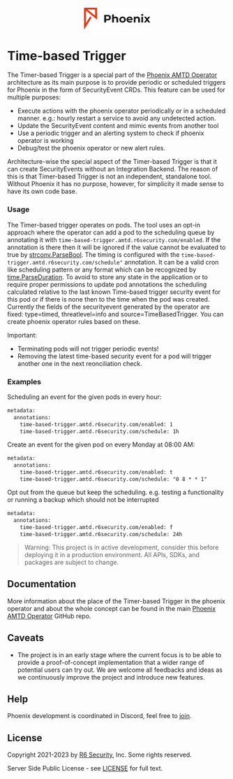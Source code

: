 <p align="center">
  <img alt="Phoenix", src="docs/img/phoenix-logo.png" width="30%" height="30%"></br>
</p>

# Time-based Trigger

The Timer-based Trigger is a special part of the [Phoenix AMTD Operator](https://github.com/r6security/phoenix) architecture as its main purpose is to provide periodic or scheduled triggers for Phoenix in the form of SecurityEvent CRDs. This feature can be used for multiple purposes:
- Execute actions with the phoenix operator periodically or in a scheduled manner. e.g.: hourly restart a service to avoid any undetected action.
- Update the SecurityEvent content and mimic events from another tool
- Use a periodic trigger and an alerting system to check if phoenix operator is working
- Debug/test the phoenix operator or new alert rules.

Architecture-wise the special aspect of the Timer-based Trigger is that it can create SecurityEvents without an Integration Backend. The reason of this is that Timer-based Trigger is not an independent, standalone tool. Without Phoenix it has no purpose, however, for simplicity it made sense to have its own code base.

### Usage
The Timer-based trigger operates on pods. The tool uses an opt-in approach where the operator can add a pod to the scheduling queue by annotating it with `time-based-trigger.amtd.r6security.com/enabled`. If the annotation is there then it will be ignored if the value cannot be evaluated to true by [strconv.ParseBool](https://pkg.go.dev/strconv#ParseBool). The timing is configured with the `time-based-trigger.amtd.r6security.com/schedule"` annotation. It can be a valid cron like scheduling pattern or any format which can be recognized by [time.ParseDuration](https://pkg.go.dev/time#ParseDuration). To avoid to store any state in the application or to require proper permissions to update pod annotations the scheduling calculated relative to the last known Time-based trigger security event for this pod or if there is none then to the time when the pod was created. Currently the fields of the securityevent generated by the operator are fixed: type=timed, threatlevel=info and source=TimeBasedTrigger. You can create phoenix operator rules based on these.

Important:
- Terminating pods will not trigger periodic events!
- Removing the latest time-based security event for a pod will trigger another one in the next reonciliation check.

### Examples

Scheduling an event for the given pods in every hour:

    metadata:
      annotations:
        time-based-trigger.amtd.r6security.com/enabled: 1
        time-based-trigger.amtd.r6security.com/schedule: 1h

Create an event for the given pod on every Monday at 08:00 AM:

    metadata:
      annotations:
        time-based-trigger.amtd.r6security.com/enabled: t
        time-based-trigger.amtd.r6security.com/schedule: "0 8 * * 1"

Opt out from the queue but keep the scheduling. e.g. testing a functionality or running a backup which should not be interrupted

    metadata:
      annotations:
        time-based-trigger.amtd.r6security.com/enabled: f
        time-based-trigger.amtd.r6security.com/schedule: 24h

> Warning: This project is in active development, consider this before deploying it in a production environment.  All APIs, SDKs, and packages are subject to change.

## Documentation

More information about the place of the Timer-based Trigger in the phoenix operator and about the whole concept can be found in the main [Phoenix AMTD Operator](https://github.com/r6security/phoenix) GitHub repo.

## Caveats

* The project is in an early stage where the current focus is to be able to provide a proof-of-concept implementation that a wider range of potential users can try out. We are welcome all feedbacks and ideas as we continuously improve the project and introduce new features.

## Help

Phoenix development is coordinated in Discord, feel free to [join](https://discord.gg/dpyAhN73).

## License

Copyright 2021-2023 by [R6 Security](https://www.r6security.com), Inc. Some rights reserved.

Server Side Public License - see [LICENSE](/LICENSE) for full text.